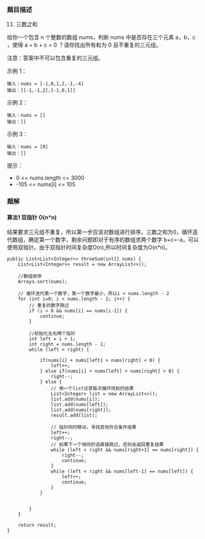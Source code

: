 ### 题目描述
11. 三数之和

给你一个包含 n 个整数的数组 nums，判断 nums 中是否存在三个元素 a，b，c ，使得 a + b + c = 0 ？请你找出所有和为 0 且不重复的三元组。

注意：答案中不可以包含重复的三元组。

示例 1：

```
输入：nums = [-1,0,1,2,-1,-4]
输出：[[-1,-1,2],[-1,0,1]]
```

示例 2：
```
输入：nums = []
输出：[]
```

示例 3：
```
输入：nums = [0]
输出：[]
```

提示：

- 0 <= nums.length <= 3000
- -105 <= nums[i] <= 105



### 题解

#### 算法1  双指针 O(n*n)

结果要求三元组不重复，所以第一步应该对数组进行排序。三数之和为0，循环迭代数组，确定第一个数字，剩余问题即对于有序的数组求两个数字 b+c=-a，可以使用双指针。由于双指针时间复杂度O(n),所以时间复杂度为O(n*n)。

```$java
public List<List<Integer>> threeSum(int[] nums) {
    List<List<Integer>> result = new ArrayList<>();

    //数组排序
    Arrays.sort(nums);

    // 循环迭代第一个数字，第一个数字最小，所以i < nums.length - 2
    for (int i=0; i < nums.length - 2; i++) {
        // 重复的数字跳过
        if (i > 0 && nums[i] == nums[i-1]) {
            continue;
        }

        //初始化左右两个指针
        int left = i + 1;
        int right = nums.length - 1;
        while (left < right) {

            if(nums[i] + nums[left] + nums[right] < 0) {
                left++;
            } else if(nums[i] + nums[left] + nums[right] > 0) {
                right--;
            } else {
                // 用一个list记录每次循环找到的结果
                List<Integer> list = new ArrayList<>();
                list.add(nums[i]);
                list.add(nums[left]);
                list.add(nums[right]);
                result.add(list);

                // 指针同时移动，寻找其他符合条件结果
                left++;
                right--;
                // 如果下一个相同的话直接跳过，否则会返回重复结果
                while (left < right && nums[right+1] == nums[right]) {
                    right--;
                    continue;
                }
                while (left < right && nums[left-1] == nums[left]) {
                    left++;
                    continue;
                }
            }


        }
    }

    return result;
}
```
